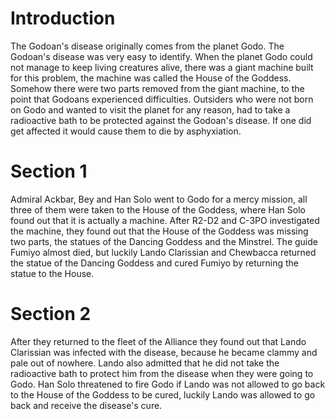 # Introduction

The Godoan's disease originally comes from the planet Godo.
The Godoan's disease was very easy to identify.
When the planet Godo could not manage to keep living creatures alive, there was a giant machine built for this problem, the machine was called the House of the Goddess.
Somehow there were two parts removed from the giant machine, to the point that Godoans experienced difficulties.
Outsiders who were not born on Godo and wanted to visit the planet for any reason, had to take a radioactive bath to be protected against the Godoan's disease.
If one did get affected it would cause them to die by asphyxiation.

# Section 1

Admiral Ackbar, Bey and Han Solo went to Godo for a mercy mission, all three of them were taken to the House of the Goddess, where Han Solo found out that it is actually a machine.
After R2-D2 and C-3PO investigated the machine, they found out that the House of the Goddess was missing two parts, the statues of the Dancing Goddess and the Minstrel.
The guide Fumiyo almost died, but luckily Lando Clarissian and Chewbacca returned the statue of the Dancing Goddess and cured Fumiyo by returning the statue to the House.

# Section 2

After they returned to the fleet of the Alliance they found out that Lando Clarissian was infected with the disease, because he became clammy and pale out of nowhere.
Lando also admitted that he did not take the radioactive bath to protect him from the disease when they were going to Godo.
Han Solo threatened to fire Godo if Lando was not allowed to go back to the House of the Goddess to be cured, luckily Lando was allowed to go back and receive the disease's cure.
